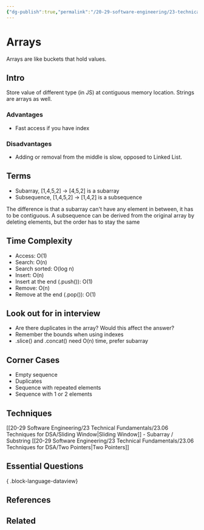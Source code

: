 ```yaml
---
{"dg-publish":true,"permalink":"/20-29-software-engineering/23-technical-fundamentals/23-01-data-structures/arrays/","tags":["code/dsa"],"created":"2023-08-07T06:22:06.302-05:00","updated":"2023-10-11T07:03:49.189-05:00"}
---
```


# Arrays
Arrays are like buckets that hold values.
## Intro
Store value of different type (in JS) at contiguous memory location. Strings are arrays as well.
### Advantages
- Fast access if you have index
### Disadvantages
- Adding or removal from the middle is slow, opposed to Linked List.
## Terms
- Subarray, [1,4,5,2] -> [4,5,2] is a subarray
- Subsequence, [1,4,5,2] -> [1,4,2] is a subsequence

The difference is that a subarray can't have any element in between, it has to be contiguous. A subsequence can be derived from the original array by deleting elements, but the order has to stay the same
## Time Complexity
- Access: O(1)
- Search: O(n)
- Search sorted: O(log n)
- Insert: O(n)
- Insert at the end (.push()): O(1)
- Remove: O(n)
- Remove at the end (.pop()): O(1)
## Look out for in interview
- Are there duplicates in the array? Would this affect the answer? 
- Remember the bounds when using indexes
- .slice() and .concat() need O(n) time, prefer subarray
## Corner Cases
- Empty sequence
- Duplicates
- Sequence with repeated elements
- Sequence with 1 or 2 elements
## Techniques
[[20-29 Software Engineering/23 Technical Fundamentals/23.06 Techniques for DSA/Sliding Window\|Sliding Window]] - Subarray / Substring
[[20-29 Software Engineering/23 Technical Fundamentals/23.06 Techniques for DSA/Two Pointers\|Two Pointers]]
## Essential Questions

{ .block-language-dataview}
## References
## Related
